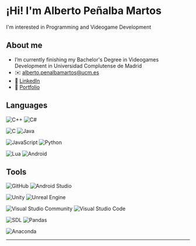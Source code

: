 # ¡Hi! I'm Alberto Peñalba Martos  
I'm interested in Programming and Videogame Development  

## About me  
- I’m currently finishing my Bachelor's Degree in Videogames Development in Universidad Complutense de Madrid
- ✉️ alberto.penalbamartos@ucm.es  
- 💼 [LinkedIn](https://www.linkedin.com/in/alberto-pe%C3%B1alba-martos-585775335/)  
- 📌 [Portfolio]([https://tuportafolio.com](https://albpenal.github.io/))  

## Languages  
![C++](https://img.shields.io/badge/C++-00599C?style=for-the-badge&logo=cplusplus&logoColor=white)
![C#](https://img.shields.io/badge/C%23-239120?style=for-the-badge&logo=csharp&logoColor=white)

![C](https://img.shields.io/badge/C-00599C?style=for-the-badge&logo=c&logoColor=white)
![Java](https://img.shields.io/badge/Java-ED8B00?style=for-the-badge&logo=openjdk&logoColor=white)

![JavaScript](https://img.shields.io/badge/JavaScript-F7DF1E?style=for-the-badge&logo=javascript&logoColor=black)
![Python](https://img.shields.io/badge/Python-3776AB?style=for-the-badge&logo=python&logoColor=white)

![Lua](https://img.shields.io/badge/Lua-2C2D72?style=for-the-badge&logo=lua&logoColor=white)
![Android](https://img.shields.io/badge/Android-3DDC84?style=for-the-badge&logo=android&logoColor=white)

## Tools  
![GitHub](https://img.shields.io/badge/GitHub-181717?style=for-the-badge&logo=github&logoColor=white)
![Android Studio](https://img.shields.io/badge/Android%20Studio-3DDC84?style=for-the-badge&logo=android-studio&logoColor=white)

![Unity](https://img.shields.io/badge/Unity-100000?style=for-the-badge&logo=unity&logoColor=white)
![Unreal Engine](https://img.shields.io/badge/Unreal_Engine-000?style=for-the-badge&logo=unreal-engine&logoColor=white)

![Visual Studio Community](https://img.shields.io/badge/Visual%20Studio-5C2D91?style=for-the-badge&logo=visual-studio&logoColor=white)
![Visual Studio Code](https://img.shields.io/badge/VS%20Code-007ACC?style=for-the-badge&logo=visual-studio-code&logoColor=white)

![SDL](https://img.shields.io/badge/SDL-075FE4?style=for-the-badge&logo=sdl&logoColor=white)
![Pandas](https://img.shields.io/badge/Pandas-150458?style=for-the-badge&logo=pandas&logoColor=white)

![Anaconda](https://img.shields.io/badge/Anaconda-44A833?style=for-the-badge&logo=anaconda&logoColor=white)

---
